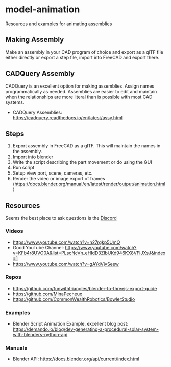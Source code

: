 # model-animation
Resources and examples for animating assemblies

## Making Assembly
Make an assembly in your CAD program of choice and export as a qlTF file either directly or export a step file, import into FreeCAD and export there.

## CADQuery Assembly
CADQuery is an excellent option for making assemblies.
Assign names programmatically as needed.
Assemblies are easier to edit and maintain when the relationships are more literal than
is possible with most CAD systems.

+ CADQuery Assemblies: https://cadquery.readthedocs.io/en/latest/assy.html 

## Steps
1. Export assembly in FreeCAD as a glTF. This will maintain the names in the assembly.
2. Import into blender
3. Write the script describing the part movement or do using the GUI 
4. Run script
5. Setup view port, scene, cameras, etc.
6. Render the video or image export of frames (https://docs.blender.org/manual/en/latest/render/output/animation.html)

## Resources
Seems the best place to ask questions is the [Discord](https://discord.com/invite/blender)

### Videos
+ https://www.youtube.com/watch?v=n27rgkp5UmQ
+ Good YouTube Channel: https://www.youtube.com/watch?v=KFb4r8UVO0A&list=PLscNcVn_eHIdD3ZIbUKd946KX8VFIJXsJ&index=1
+ https://www.youtube.com/watch?v=gAYdVjvSeew

### Repos
+ https://github.com/funwithtriangles/blender-to-threejs-export-guide
+ https://github.com/MinaPecheux
+ https://github.com/CommonWealthRobotics/BowlerStudio

### Examples
+ Blender Script Animation Example, excellent blog post: https://demando.io/blog/dev-generating-a-procedural-solar-system-with-blenders-python-api

### Manuals
+ Blender API: https://docs.blender.org/api/current/index.html
